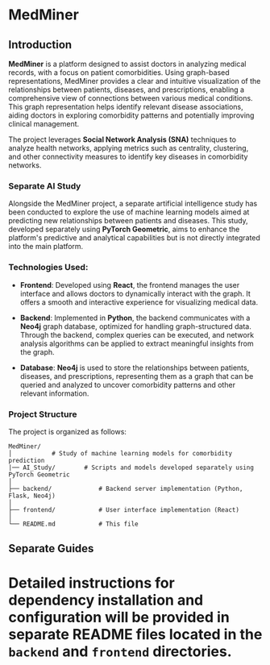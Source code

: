 # MedMiner

## Introduction

**MedMiner** is a platform designed to assist doctors in analyzing medical records, with a focus on patient comorbidities. Using graph-based representations, MedMiner provides a clear and intuitive visualization of the relationships between patients, diseases, and prescriptions, enabling a comprehensive view of connections between various medical conditions. This graph representation helps identify relevant disease associations, aiding doctors in exploring comorbidity patterns and potentially improving clinical management.

The project leverages **Social Network Analysis (SNA)** techniques to analyze health networks, applying metrics such as centrality, clustering, and other connectivity measures to identify key diseases in comorbidity networks.

### Separate AI Study

Alongside the MedMiner project, a separate artificial intelligence study has been conducted to explore the use of machine learning models aimed at predicting new relationships between patients and diseases. This study, developed separately using **PyTorch Geometric**, aims to enhance the platform's predictive and analytical capabilities but is not directly integrated into the main platform.

### Technologies Used:

- **Frontend**: Developed using **React**, the frontend manages the user interface and allows doctors to dynamically interact with the graph. It offers a smooth and interactive experience for visualizing medical data.
  
- **Backend**: Implemented in **Python**, the backend communicates with a **Neo4j** graph database, optimized for handling graph-structured data. Through the backend, complex queries can be executed, and network analysis algorithms can be applied to extract meaningful insights from the graph.
  
- **Database**: **Neo4j** is used to store the relationships between patients, diseases, and prescriptions, representing them as a graph that can be queried and analyzed to uncover comorbidity patterns and other relevant information.

### Project Structure

The project is organized as follows:
```
MedMiner/
│           # Study of machine learning models for comorbidity prediction
|── AI_Study/        # Scripts and models developed separately using PyTorch Geometric
│
├── backend/             # Backend server implementation (Python, Flask, Neo4j)
│
├── frontend/            # User interface implementation (React)
│
└── README.md            # This file

```

## Separate Guides

Detailed instructions for dependency installation and configuration will be provided in separate README files located in the `backend` and `frontend` directories.
=======
